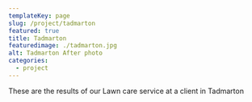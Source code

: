 ```yaml
---
templateKey: page
slug: /project/tadmarton
featured: true
title: Tadmarton 
featuredimage: ./tadmarton.jpg
alt: Tadmarton After photo
categories:
  - project
---
```

These are the results of our Lawn care service at a client in Tadmarton
